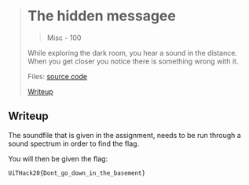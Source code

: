 ># The hidden messagee
>> Misc - 100
>
>While exploring the dark room, you hear a sound in the distance. When you get closer you notice there is something wrong with it.
>
>Files: 
>[source code](./src/)
>
>[Writeup](./writeup) 
>

## Writeup

The soundfile that is given in the assignment, needs to be run through a sound spectrum in order to find the flag.

You will then be given the flag:

``` 
UiTHack20{Dont_go_down_in_the_basement}
``` 
